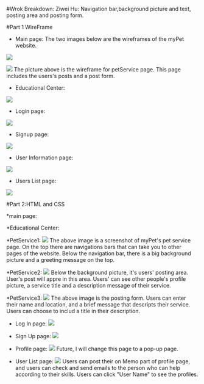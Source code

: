 
#Wrok Breakdown:
Ziwei Hu: Navigation bar,background picture and text, posting area and posting form. 




#Part 1 WireFrame 
* Main page: The two images below are the wireframes of the myPet website. 

![](imgMilestone1/WireFrameMainpage.jpeg)



![](imgMilestone1/mainPage&petService.jpeg)
The picture above is the wireframe for petService page. This page includes the users's posts and a post form. 


* Educational Center:


![](imgMilestone1/WireFrameTips.jpg)

* Login page:

![](imgMilestone1/WireFrameLogin.jpg)

* Signup page:

![](imgMilestone1/WireFrameSignup.jpg)

* User Information page:

![](imgMilestone1/WireFrameUserInformation.jpg)

* Users List page:

![](imgMilestone1/WireFrameUsersList.jpg)

#Part 2:HTML and CSS

 *main page:


 *Educational Center:

 *PetService1:
 ![](imgMilestone1/PetServicePage1.png)
The above image is a screenshot of myPet's pet service page. On the top there are navigations bars that can take you to other pages of the website. Below the navigation bar, there is a big background picture and a greeting message on the top. 

*PetService2:
 ![](imgMilestone1/PetServicePage2.png)
Below the background picture, it's users' posting area. User's post will appre in this area. Users' can see other people's profile picture, a service title and a description message of their service. 

*PetService3:
 ![](imgMilestone1/PetServicePage3.png)
 The above image is the posting form. Users can enter their name and location, and a brief message that descripts their service. Users can choose to includ a title in their description. 

* Log In page:
 ![](imgMilestone1/login.jpg)

* Sign Up page:
 ![](imgMilestone1/signup.jpg)

* Profile page:
 ![](imgMilestone1/profile.jpg)
 Future, I will change this page to a pop-up page. 

* User List page:
 ![](imgMilestone1/userlist.jpg)
 Users can post their on Memo part of profile page, and users can check and send emails to the person who can help according to their skills. Users can click "User Name" to see the profiles.